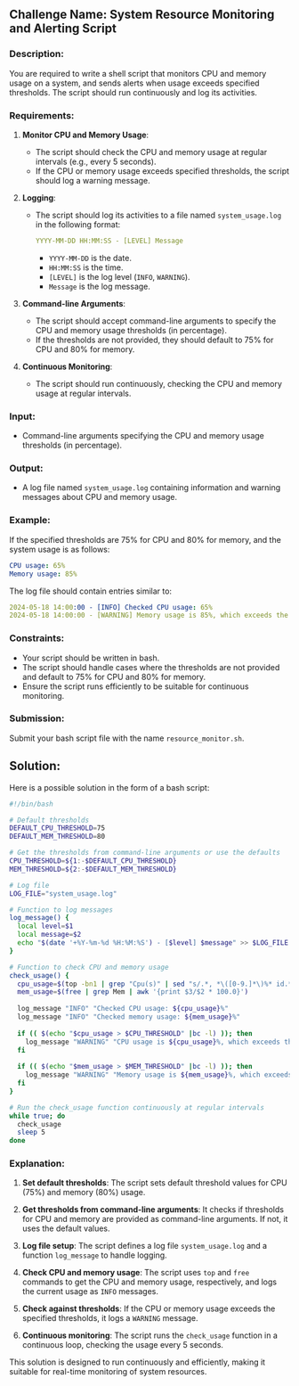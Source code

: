 ## Challenge Name: System Resource Monitoring and Alerting Script

### Description:
You are required to write a shell script that monitors CPU and memory usage on a system, and sends alerts when usage exceeds specified thresholds. The script should run continuously and log its activities.

### Requirements:
1. **Monitor CPU and Memory Usage**:
   - The script should check the CPU and memory usage at regular intervals (e.g., every 5 seconds).
   - If the CPU or memory usage exceeds specified thresholds, the script should log a warning message.

2. **Logging**:
   - The script should log its activities to a file named `system_usage.log` in the following format:
     ```yaml
     YYYY-MM-DD HH:MM:SS - [LEVEL] Message
     ```
     - `YYYY-MM-DD` is the date.
     - `HH:MM:SS` is the time.
     - `[LEVEL]` is the log level (`INFO`, `WARNING`).
     - `Message` is the log message.

3. **Command-line Arguments**:
   - The script should accept command-line arguments to specify the CPU and memory usage thresholds (in percentage).
   - If the thresholds are not provided, they should default to 75% for CPU and 80% for memory.

4. **Continuous Monitoring**:
   - The script should run continuously, checking the CPU and memory usage at regular intervals.

### Input:
- Command-line arguments specifying the CPU and memory usage thresholds (in percentage).

### Output:
- A log file named `system_usage.log` containing information and warning messages about CPU and memory usage.

### Example:
If the specified thresholds are 75% for CPU and 80% for memory, and the system usage is as follows:

```yaml
CPU usage: 65%
Memory usage: 85%
```

The log file should contain entries similar to:
```yaml
2024-05-18 14:00:00 - [INFO] Checked CPU usage: 65%
2024-05-18 14:00:00 - [WARNING] Memory usage is 85%, which exceeds the threshold of 80%
```

### Constraints:
- Your script should be written in bash.
- The script should handle cases where the thresholds are not provided and default to 75% for CPU and 80% for memory.
- Ensure the script runs efficiently to be suitable for continuous monitoring.

### Submission:
Submit your bash script file with the name `resource_monitor.sh`.

## Solution:

Here is a possible solution in the form of a bash script:

```bash
#!/bin/bash

# Default thresholds
DEFAULT_CPU_THRESHOLD=75
DEFAULT_MEM_THRESHOLD=80

# Get the thresholds from command-line arguments or use the defaults
CPU_THRESHOLD=${1:-$DEFAULT_CPU_THRESHOLD}
MEM_THRESHOLD=${2:-$DEFAULT_MEM_THRESHOLD}

# Log file
LOG_FILE="system_usage.log"

# Function to log messages
log_message() {
  local level=$1
  local message=$2
  echo "$(date '+%Y-%m-%d %H:%M:%S') - [$level] $message" >> $LOG_FILE
}

# Function to check CPU and memory usage
check_usage() {
  cpu_usage=$(top -bn1 | grep "Cpu(s)" | sed "s/.*, *\([0-9.]*\)%* id.*/\1/" | awk '{print 100 - $1}')
  mem_usage=$(free | grep Mem | awk '{print $3/$2 * 100.0}')
  
  log_message "INFO" "Checked CPU usage: ${cpu_usage}%"
  log_message "INFO" "Checked memory usage: ${mem_usage}%"
  
  if (( $(echo "$cpu_usage > $CPU_THRESHOLD" |bc -l) )); then
    log_message "WARNING" "CPU usage is ${cpu_usage}%, which exceeds the threshold of ${CPU_THRESHOLD}%"
  fi
  
  if (( $(echo "$mem_usage > $MEM_THRESHOLD" |bc -l) )); then
    log_message "WARNING" "Memory usage is ${mem_usage}%, which exceeds the threshold of ${MEM_THRESHOLD}%"
  fi
}

# Run the check_usage function continuously at regular intervals
while true; do
  check_usage
  sleep 5
done
```

### Explanation:

1. **Set default thresholds**: The script sets default threshold values for CPU (75%) and memory (80%) usage.

2. **Get thresholds from command-line arguments**: It checks if thresholds for CPU and memory are provided as command-line arguments. If not, it uses the default values.

3. **Log file setup**: The script defines a log file `system_usage.log` and a function `log_message` to handle logging.

4. **Check CPU and memory usage**: The script uses `top` and `free` commands to get the CPU and memory usage, respectively, and logs the current usage as `INFO` messages.

5. **Check against thresholds**: If the CPU or memory usage exceeds the specified thresholds, it logs a `WARNING` message.

6. **Continuous monitoring**: The script runs the `check_usage` function in a continuous loop, checking the usage every 5 seconds.

This solution is designed to run continuously and efficiently, making it suitable for real-time monitoring of system resources.